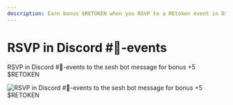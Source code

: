 ```yaml
---
description: Earn bonus $RETOKEN when you RSVP to a REtoken event in Discord.
---
```


# RSVP in Discord #📅-events

RSVP in Discord #📅-events to the sesh bot message for bonus +5 $RETOKEN

![RSVP in Discord #📅-events to the sesh bot message for bonus +5 $RETOKEN](../.gitbook/assets/screenshot\_Discord\_REtoken\_events\_RSVP\_2021-12-02.png)
